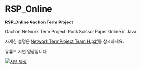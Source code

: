 # RSP_Online

**RSP_Online Gachon Term Project**

Gachon Network Term Project: Rock Scissor Paper Online in Java

자세한 설명은 [Network TermProject Team H.pdf](./Network%20TermProject%20Team%20H.pdf)를 참조하세요.

유튜브 시연 영상입니다.

[![시연 영상](https://img.youtube.com/vi/8wdaTPWxY2M/0.jpg)](https://www.youtube.com/watch?v=8wdaTPWxY2M)
